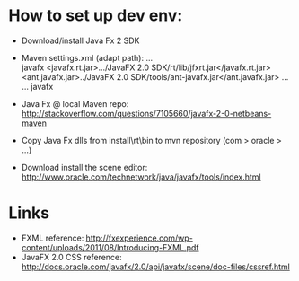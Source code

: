 # How to set up dev env:
* Download/install Java Fx 2 SDK
* Maven settings.xml (adapt path):
    ...	 
    <profile>
      <id>javafx</id>
      <properties>
        <javafx.rt.jar>.../JavaFX 2.0 SDK/rt/lib/jfxrt.jar</javafx.rt.jar>
        <ant.javafx.jar>../JavaFX 2.0 SDK/tools/ant-javafx.jar</ant.javafx.jar>
      </properties>
    </profile>
    ...
	<activeProfiles>
		...
		<activeProfile>javafx</activeProfile>
	</activeProfiles>

* Java Fx @ local Maven repo: http://stackoverflow.com/questions/7105660/javafx-2-0-netbeans-maven
* Copy Java Fx dlls from install\rt\bin to mvn repository (com > oracle > ...)
* Download install the scene editor: http://www.oracle.com/technetwork/java/javafx/tools/index.html

# Links
* FXML reference: http://fxexperience.com/wp-content/uploads/2011/08/Introducing-FXML.pdf
* JavaFX 2.0 CSS reference: http://docs.oracle.com/javafx/2.0/api/javafx/scene/doc-files/cssref.html